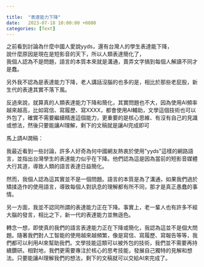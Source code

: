 ```yaml
---

title:  "表達能力下降"
date:   2023-07-18 10:00:00 +0800
categories: [Text]
---
```


之前看到討論為什麼中國人愛說yyds，還有台灣人的學生表達能下降，  
說什麼原因是現在是短影音的天下，所以人類表達簡化了，  
我個人認為不是問題，語言的本質本來就是溝通，賣弄文字搞到每個人解讀不同才是蠢。  

另外我不認為是表達能力下降，老人講話沒腦的也多的是，相比於那些老屁股，新生代的表達其實不落下風。

反過來說，就算真的人類表達能力下降和簡化，其實問題也不大，因為使用AI頻率越來越高，比如寫信、寫履歷、寫XXXX，都會使用AI輔助，文學這個技術也可以外包了，確實不需要繼續精進這個能力，更重要的是核心思維、有沒有自己的見識或想法，然後只要能讓AI理解，剩下的文稿就是讓AI完成即可  

馬上請AI潤稿：

我最近看到一些討論，許多人好奇為何中國網友熱衷於使用"yyds"這樣的網路語言，並指出台灣學生的表達能力似乎在下降。他們認為這是因為當前的短影音媒體大行其道，導致人類的語言表達日益簡化。

然而，我個人認為這其實並不是一個問題。語言的本質是為了溝通，如果我們過於矯揉造作的使用語言，導致每個人對訊息的理解都有所不同，那才是真正愚蠢的事情。

另一方面，我並不認同所謂的表達能力正在下降。事實上，老一輩人也有許多不經大腦的發言，相比之下，新一代的表達能力並無遜色。

轉念一想，即使真的我們的語言表達能力正在下降或簡化，我認為這並不是個大問題。隨著我們對人工智能的使用越來越頻繁，像是寫信、寫履歷、寫報告等等，我們都可以利用AI來幫助我們。文學技能這類可以被外包的技術，我們並不需要再持續鑽研。相對地，我們更需要專注於核心的思考技能，發展自己獨特的見解和想法。只要能讓AI理解我們的想法，剩下的文稿就可以交給AI來完成了。